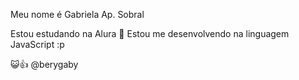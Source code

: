 Meu nome é Gabriela Ap. Sobral

Estou estudando na Alura 💫
Estou me desenvolvendo na linguagem JavaScript :p

😺👍
@berygaby
